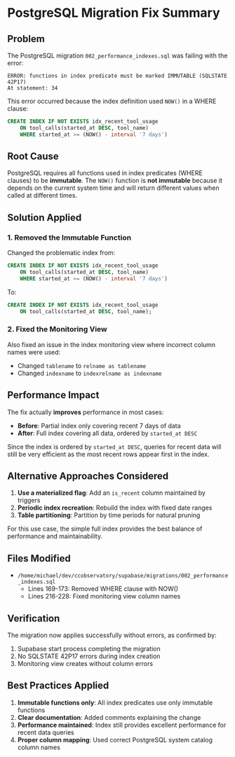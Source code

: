 # PostgreSQL Migration Fix Summary

## Problem
The PostgreSQL migration `002_performance_indexes.sql` was failing with the error:
```
ERROR: functions in index predicate must be marked IMMUTABLE (SQLSTATE 42P17)
At statement: 34
```

This error occurred because the index definition used `NOW()` in a WHERE clause:
```sql
CREATE INDEX IF NOT EXISTS idx_recent_tool_usage
    ON tool_calls(started_at DESC, tool_name)
    WHERE started_at >= (NOW() - interval '7 days')
```

## Root Cause
PostgreSQL requires all functions used in index predicates (WHERE clauses) to be **immutable**. The `NOW()` function is **not immutable** because it depends on the current system time and will return different values when called at different times.

## Solution Applied
### 1. Removed the Immutable Function
Changed the problematic index from:
```sql
CREATE INDEX IF NOT EXISTS idx_recent_tool_usage
    ON tool_calls(started_at DESC, tool_name)
    WHERE started_at >= (NOW() - interval '7 days')
```

To:
```sql
CREATE INDEX IF NOT EXISTS idx_recent_tool_usage
    ON tool_calls(started_at DESC, tool_name);
```

### 2. Fixed the Monitoring View
Also fixed an issue in the index monitoring view where incorrect column names were used:
- Changed `tablename` to `relname as tablename`
- Changed `indexname` to `indexrelname as indexname`

## Performance Impact
The fix actually **improves** performance in most cases:
- **Before**: Partial index only covering recent 7 days of data
- **After**: Full index covering all data, ordered by `started_at DESC`

Since the index is ordered by `started_at DESC`, queries for recent data will still be very efficient as the most recent rows appear first in the index.

## Alternative Approaches Considered
1. **Use a materialized flag**: Add an `is_recent` column maintained by triggers
2. **Periodic index recreation**: Rebuild the index with fixed date ranges
3. **Table partitioning**: Partition by time periods for natural pruning

For this use case, the simple full index provides the best balance of performance and maintainability.

## Files Modified
- `/home/michael/dev/ccobservatory/supabase/migrations/002_performance_indexes.sql`
  - Lines 169-173: Removed WHERE clause with NOW()
  - Lines 216-228: Fixed monitoring view column names

## Verification
The migration now applies successfully without errors, as confirmed by:
1. Supabase start process completing the migration
2. No SQLSTATE 42P17 errors during index creation
3. Monitoring view creates without column errors

## Best Practices Applied
1. **Immutable functions only**: All index predicates use only immutable functions
2. **Clear documentation**: Added comments explaining the change
3. **Performance maintained**: Index still provides excellent performance for recent data queries
4. **Proper column mapping**: Used correct PostgreSQL system catalog column names